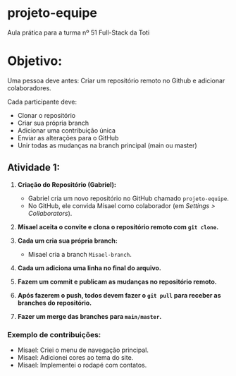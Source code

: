 # projeto-equipe
Aula prática para a turma nº 51 Full-Stack da Toti

# Objetivo:

Uma pessoa deve antes:
Criar um repositório remoto no Github e adicionar colaboradores.

Cada participante deve:
- Clonar o repositório
- Criar sua própria branch
- Adicionar uma contribuição única
- Enviar as alterações para o GitHub
- Unir todas as mudanças na branch principal (main ou master)

## Atividade 1:

1. **Criação do Repositório (Gabriel):**  
   - Gabriel cria um novo repositório no GitHub chamado `projeto-equipe`.  
   - No GitHub, ele convida Misael como colaborador (em *Settings > Collaborators*).  

2. **Misael aceita o convite e clona o repositório remoto com `git clone`.**

3. **Cada um cria sua própria branch:**  
   - Misael cria a branch `Misael-branch`.

4. **Cada um adiciona uma linha no final do arquivo.**

5. **Fazem um commit e publicam as mudanças no repositório remoto.**

6. **Após fazerem o push, todos devem fazer o `git pull` para receber as branches do repositório.**

7. **Fazer um merge das branches para `main/master`.**

### Exemplo de contribuições:
- Misael: Criei o menu de navegação principal.
- Misael: Adicionei cores ao tema do site.
- Misael: Implementei o rodapé com contatos.
